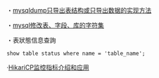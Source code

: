 ・[mysqldump只导出表结构或只导出数据的实现方法](https://www.jb51.net/article/28855.htm)

・[mysql修改表、字段、库的字符集](http://fatkun.com/2011/05/mysql-alter-charset.html)

・表狀態信息查詢
```mysql
show table status where name = 'table_name';
```


·[HikariCP监控指标介绍和应用](https://www.cnblogs.com/fireround/p/11756087.html)
